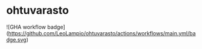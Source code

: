 # ohtuvarasto

![GHA workflow badge]
(https://github.com/LeoLampio/ohtuvarasto/actions/workflows/main.yml/badge.svg)
